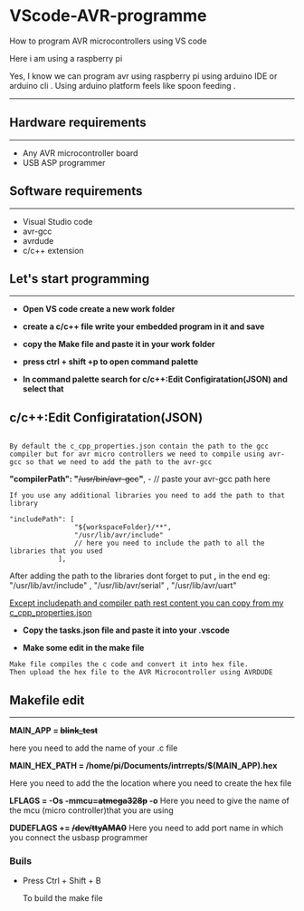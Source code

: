 # VScode-AVR-programme

 How to program AVR microcontrollers using VS code 

 Here i am using a raspberry pi

Yes, I know we can program avr using raspberry pi using arduino IDE or arduino cli . Using arduino platform feels like spoon feeding .  

------------

## Hardware requirements

------------

- Any AVR microcontroller board
- USB ASP programmer

## Software requirements

------------

- Visual Studio code
- avr-gcc
- avrdude
- c/c++ extension

## Let's start programming

------------

- **Open VS code create a new work folder**

- **create a c/c++ file write your embedded program in it and save**

- **copy the Make file and paste it in your work folder**

- **press ctrl + shift +p to open command palette**

- **In command palette search for c/c++:Edit Configiratation(JSON) and select that**

## c/c++:Edit Configiratation(JSON)

~~~ This will create a folder named .vscode in your work folder and in that a json file named c_cpp_properties.json
 
By default the c_cpp_properties.json contain the path to the gcc compiler but for avr micro controllers we need to compile using avr-gcc so that we need to add the path to the avr-gcc 

~~~


**"compilerPath": "**~~/usr/bin/avr-gcc~~**"**, - // paste your avr-gcc path here 

```
If you use any additional libraries you need to add the path to that library
```

```
"includePath": [
                "${workspaceFolder}/**",
                "/usr/lib/avr/include"
                // here you need to include the path to all the libraries that you used 
            ],
```
After adding the path to the libraries dont forget to put  **,**  in the end eg: "/usr/lib/avr/include" , "/usr/lib/avr/serial" , "/usr/lib/avr/uart"

<u> Except includepath and compiler path rest content you can copy from my c_cpp_properties.json </u>

- **Copy the tasks.json file and paste it into your .vscode**

- **Make some edit in the make file**

``` 
Make file compiles the c code and convert it into hex file.
Then upload the hex file to the AVR Microcontroller using AVRDUDE 

```

## **Makefile edit**

-----------



**MAIN_APP = ~~blink_test~~**  

 here you need to add the name of your .c file

**MAIN_HEX_PATH = /home/pi/Documents/intrrepts/$(MAIN_APP).hex** 
 
Here you need to add the the location where you need to create the hex file

**LFLAGS = -Os -mmcu=~~atmega328p~~ -o** 
 Here you need to give the name of the mcu (micro controller)that you are using

**DUDEFLAGS += ~~/dev/ttyAMA0~~** 
Here you need to add port name in which you connect the usbasp programmer

### Buils

* Press Ctrl + Shift + B
  
   To build the make file
